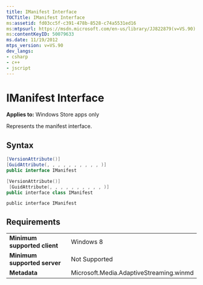```yaml
---
title: IManifest Interface
TOCTitle: IManifest Interface
ms:assetid: fd03cc5f-c391-478b-8528-c74a5531ed16
ms:mtpsurl: https://msdn.microsoft.com/en-us/library/JJ822879(v=VS.90)
ms:contentKeyID: 50079633
ms.date: 11/19/2012
mtps_version: v=VS.90
dev_langs:
- csharp
- c++
- jscript
---
```


# IManifest Interface

**Applies to:** Windows Store apps only

Represents the manifest interface.

## Syntax

``` csharp
[VersionAttribute()]
[GuidAttribute(, , , , , , , , , , )] 
public interface IManifest
```

``` c++
[VersionAttribute()]
 [GuidAttribute(, , , , , , , , , , )] 
public interface class IManifest
```

``` jscript
public interface IManifest
```

## Requirements

|||
|--- |--- |
|**Minimum supported client**|Windows 8|
|**Minimum supported server**|Not Supported|
|**Metadata**|Microsoft.Media.AdaptiveStreaming.winmd|


